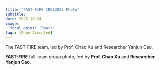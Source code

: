 ```yaml
---
title: "FAST-FIRE IROS2025 Photo"
subtitle:
date: 2025-10-24
image:
  focal_point: 'Smart'
tags: [PaperAccepted]
---
```


The FAST-FIRE team, led by Prof. Chao Xu and Researcher Yanjun Cao.

<!--more-->

**FAST-FIRE** full-team group photo, led by **Prof. Chao Xu** and **Researcher Yanjun Cao**.

